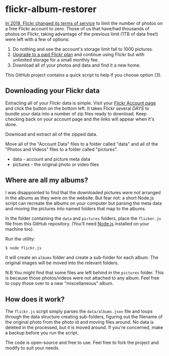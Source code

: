 # flickr-album-restorer

[In 2018, Flickr changed its terms of service](https://www.theverge.com/2018/11/1/18051950/flickr-1000-photo-limit-free-accounts-changes-pro-subscription-smugmug) to limit the number of photos on a free Flickr account to zero.
Those of us that have/had thousands of photos on Flickr, taking advantage of the previous limit (1TB of data free!) were left with a few of options:

1. Do nothing and see the account's storage limit fall to 1000 pictures.
2. [Upgrade to a paid Flickr plan](https://www.flickr.com/account/upgrade/pro) and continue using Flickr but with unlimited storage for a small monthly fee.
3. Download all of your photos and data and find it a new home.

This GitHub project contains a quick script to help if you choose option (3).

## Downloading your Flickr data

Extracting all of your Flickr data is simple. Visit your [Flickr Account page](https://www.flickr.com/account) and click the button on the bottom left. It takes Flickr several *DAYS* to bundle your data into a number of zip files ready to download. Keep checking back on your account page and the links will appear when it's done.

Download and extract all of the zipped data.

Move all of the "Account Data" files to a folder called "data" and all of the "Photos and Videos" files to a folder called "pictures".

- data - account and picture meta data
- pictures - the original photo or video files

## Where are all my albums?

I was disappointed to find that the downloaded pictures were not arranged in the albums as they were on the website. But fear not: a short Node.js script can recreate the albums on your computer but parsing the meta data and moving the pictures into named folders that map to the albums.

In the folder containing the `data` and `pictures` folders, place the `flicker.js` file from this GitHub repository. (You'll need [Node.js](https://nodejs.org/en/download/) installed on your machine too).

Run the utility:

```sh
$ node flickr.js
```

It will create an `albums` folder and create a sub-folder for each album. The original images will be moved into the relevant folders.

N.B You might find that some files are left behind in the `pictures` folder. This is because those photos/videos were not attached to any album. Feel free to copy those over to a new "miscellaneous" album.

## How does it work?

The `flickr.js` script simply parses the `data/albums.json` file and loops through the data structure creating sub-folders, figuring out the filename of the original photo from the photo id and moving files around. No data is deleted in the processed, but it is moved around. If you're concerned, make a backup before you run the script.

The code is open-source and free to use. Feel free to fork the project and modify to suit your needs.

